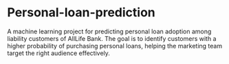 # Personal-loan-prediction
A machine learning project for predicting personal loan adoption among liability customers of AllLife Bank. The goal is to identify customers with a higher probability of purchasing personal loans, helping the marketing team target the right audience effectively.
